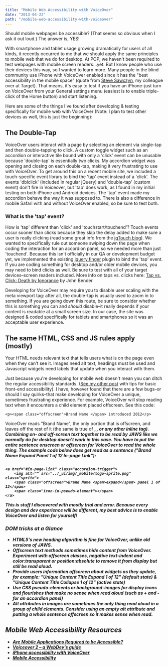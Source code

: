```yaml
---
title: "Mobile Web Accessibility with VoiceOver"
date: "2013-04-22"
path: "/mobile-web-accessibility-with-voiceover"
---
```


Should mobile webpages be accessible? (That seems so obvious when I ask it out loud.) The answer is, YES!

With smartphone and tablet usage growing dramatically for users of all kinds, it recently occurred to me that we should apply the same principles to mobile web that we do for desktop. At POP, we haven't been required to test webpages with mobile screen readers...yet. But I know people who use their devices this way, so I wanted to learn more. Many people in the blind community use iPhone with VoiceOver enabled since it has the "best accessibility in the mobile space" (quote from [Steve Sawczyn](https://twitter.com/steveofmaine/status/325081431900581888 "Link opens in a new window"), my colleague over at Target). That means, it's easy to test if you have an iPhone–just turn on VoiceOver from your General settings menu (easiest is to enable triple-click of the Home button) and start listening.

Here are some of the things I've found after developing & testing specifically for mobile web with VoiceOver (Note: I plan to test other devices as well, this is just the beginning):

## The Double-Tap

VoiceOver users interact with a page by selecting an element via single-tap and then double-tapping to click. A custom toggle widget such as an accordion or interactive tile bound with only a 'click' event can be unusable because 'double-tap' is essentially two clicks. My accordion widget was opening and closing on each double-tap, making it very frustrating to use with VoiceOver. To get around this on a recent mobile site, we included a touch-specific event library to bind the 'tap' event instead of a 'click'. The events 'dblclick' (included in regular jQuery) and 'double-tap' (custom event) don't fire in Voiceover, but 'tap' does work, as I found in my initial testing on both iPhone and Android devices. The 'tap' event made my accordion behave the way it was supposed to. There is also a difference in mobile Safari with and without VoiceOver enabled, so be sure to test both.

### What is the 'tap' event?

How is 'tap' different than 'click' and 'touchstart/touchend'? Touch events occur sooner than clicks because they skip the delay added to make sure a user is really clicking (read some great info from the [jqTouch blog](http://blog.jqtjs.com/post/205113875/milliseconds-responsiveness-and-the-fast-tap "Link opens in a new window")). We wanted to specifically rule out someone swiping down the page when coding the interaction for an accordion panel, so we needed more than just 'touchend'. Because this isn't officially in our QA or development budget yet, we implemented the existing [jquery.finger](https://github.com/ngryman/jquery.finger "Link opens in a new window") plugin to bind the 'tap' event. If you are coding something for desktop and/or older mobile devices, you may need to bind clicks as well. Be sure to test with all of your target devices–screen readers included. More info on taps vs. clicks here: [Tap vs. Click: Death by Ignorance](https://coderwall.com/p/bdxjzg "Link opens in a new window") by John Bender

Developing for VoiceOver may require you to disable user scaling with the meta viewport tag: after all, the double-tap is usually used to zoom in to something. If you are going down this route, be sure to consider whether this is something you can and _should_ disable–it really depends if your content is readable at a small screen size. In our case, the site was designed & coded specifically for tablets and smartphones so it was an acceptable user experience.

## The same HTML, CSS and JS rules apply (mostly)

Your HTML needs relevant text that tells users what is on the page even when they can't see it. Images need alt text, headings must be used and Javascript widgets need labels that update when you interact with them.

Just because you're developing for mobile web doesn't mean you can ditch the regular accessibility standards. ([See my other post](/css-and-accessibility/ "CSS + JS + Accessibility") with tips for basic front-end accessibility). I have, however found that there are a few bugs–or should I say quirks–that make developing for VoiceOver a unique, sometimes frustrating experience. For example, VoiceOver will stop reading text when it encounters a child element placed offscreen. See this code:

```
<p><span class="offscreen">Brand Name </span> introduced 2012</p>
```

VoiceOver reads "Brand Name", the only portion that is offscreen, and leaves off the rest of it (the same is true of <strong />, <em />, or any other inline tag). Combining on- and off-screen text together to be read by JAWS like we normally do for desktop doesn't work in this case. You have to put the entire sentence onscreen or offscreen for VoiceOver to read the whole thing. The example code below does get read as a sentence ("Brand Name Expand Panel 1 of 12 In-page Link"):

```

<a href="#in-page-link" class="accordion-trigger">
    <img alt="" src="../_ui/img/_mobile/logo-sprite.png" class="sprite">
    <span class="offscreen">Brand Name <span>expand</span> panel 1 of 12</span>
    <span class="icon-in-pseudo-element"></span>
</a>
```

This is stuff I discovered with mostly trial and error. Because every design and dev experience will be different, my best advice is to enable VoiceOver and listen for yourself!

### DOM tricks at a Glance

- HTML5's new heading algorithm is fine for VoiceOver, unlike old versions of JAWS.
- Offscreen text methods sometimes hide content from VoiceOver. Experiment with offscreen classes, negative text-indent and color:transparent or position:absolute to remove it from display but still be read aloud.
- Provide users information offscreen about widgets as they update, for example: "Unique Content Title Expand 1 of 12" (default state) & "Unique Content Title Collapse 1 of 12" (active state)
- Use CSS pseudo-elements or background-images for display icons and flourishes that make no sense when read aloud (such as + and - for an accordion panel)
- Alt attributes in images are sometimes the only thing read aloud in a group of child elements. Consider using an empty alt attribute and putting a whole sentence offscreen so it makes sense when read.

## Mobile Web Accessibility Resources

- [Are Mobile Applications Required to be Accessible?](https://www.ssbbartgroup.com/blog/2013/01/11/are-mobile-applications-required-to-be-accessible/ "Link opens in a new window")
- [Voiceover 2 – a WebDev’s guide](http://alastairc.ac/2007/12/voiceover-2-a-webdevs-guide/ "Link opens in a new window")
- [iPhone accessibility with VoiceOver](http://blind.wikia.com/wiki/IPhone "Link opens in a new window")
- [Mobile Accessibility](http://www.w3.org/WAI/mobile/ "Link opens in a new window")
